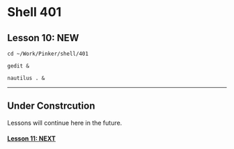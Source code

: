 # Shell 401
## Lesson 10: NEW

`cd ~/Work/Pinker/shell/401`

`gedit &`

`nautilus . &`
___

## Under Constrcution
Lessons will continue here in the future.

#### [Lesson 11: NEXT](https://github.com/inkVerb/pinker/blob/master/401-shell/Lesson-11.md)
